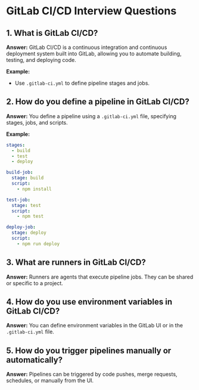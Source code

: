 # GitLab CI/CD Interview Questions

## 1. What is GitLab CI/CD?
**Answer:**
GitLab CI/CD is a continuous integration and continuous deployment system built into GitLab, allowing you to automate building, testing, and deploying code.

**Example:**
- Use `.gitlab-ci.yml` to define pipeline stages and jobs.

## 2. How do you define a pipeline in GitLab CI/CD?
**Answer:**
You define a pipeline using a `.gitlab-ci.yml` file, specifying stages, jobs, and scripts.

**Example:**
```yaml
stages:
  - build
  - test
  - deploy

build-job:
  stage: build
  script:
    - npm install

test-job:
  stage: test
  script:
    - npm test

deploy-job:
  stage: deploy
  script:
    - npm run deploy
```

## 3. What are runners in GitLab CI/CD?
**Answer:**
Runners are agents that execute pipeline jobs. They can be shared or specific to a project.

## 4. How do you use environment variables in GitLab CI/CD?
**Answer:**
You can define environment variables in the GitLab UI or in the `.gitlab-ci.yml` file.

## 5. How do you trigger pipelines manually or automatically?
**Answer:**
Pipelines can be triggered by code pushes, merge requests, schedules, or manually from the UI.
